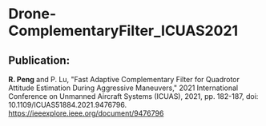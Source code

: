 # Drone-ComplementaryFilter_ICUAS2021

## Publication:

**R. Peng** and P. Lu, "Fast Adaptive Complementary Filter for Quadrotor Attitude Estimation During Aggressive Maneuvers," 2021 International Conference on Unmanned Aircraft Systems (ICUAS), 2021, pp. 182-187, doi: 10.1109/ICUAS51884.2021.9476796. https://ieeexplore.ieee.org/document/9476796



